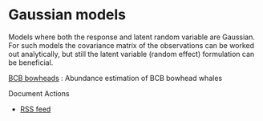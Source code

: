 #  Gaussian models

Models where both the response and latent random variable are Gaussian. For such models the covariance matrix of the observations can be worked out analytically, but still the latent variable (random effect) formulation can be beneficial.

[BCB bowheads][1]
:  Abundance estimation of BCB bowhead whales

Document Actions

* [RSS feed][2]

[1]: gaussian-models/bcb-bowheads.html
[2]: gaussian-models/RSS ""
